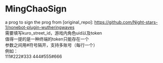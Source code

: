 # MingChaoSign
a prog to sign
the prog from 
[original_repo]: https://github.com/Night-stars-1/nonebot-plugin-wutheringwaves  
需要填写kuro_street_id，游戏内角色uid以及token  
值得一提的是一种终端的token只能存在一个  
参数之间用#符号隔开，支持多账号（每行一个）  
例如：  
111#222#333
444#555#666
